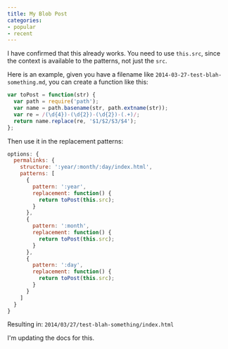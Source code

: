 ```yaml
---
title: My Blob Post
categories:
- popular
- recent
---
```


I have confirmed that this already works. You need to use `this.src`, since the context is available to the patterns, not just the `src`.

Here is an example, given you have a filename like `2014-03-27-test-blah-something.md`, you can create a function like this:

```js
var toPost = function(str) {
  var path = require('path');
  var name = path.basename(str, path.extname(str));
  var re = /(\d{4})-(\d{2})-(\d{2})-(.+)/;
  return name.replace(re, '$1/$2/$3/$4');
};
```

Then use it in the replacement patterns:

```js
options: {
  permalinks: {
    structure: ':year/:month/:day/index.html',
    patterns: [
      {
        pattern: ':year',
        replacement: function() {
          return toPost(this.src);
        }
      },
      {
        pattern: ':month',
        replacement: function() {
          return toPost(this.src);
        }
      },
      {
        pattern: ':day',
        replacement: function() {
          return toPost(this.src);
        }
      }
    ]
  }
}
```

Resulting in: `2014/03/27/test-blah-something/index.html`

I'm updating the docs for this.